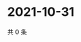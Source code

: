 # 2021-10-31

共 0 条

<!-- BEGIN WEIBO -->
<!-- 最后更新时间 Sun Oct 31 2021 15:00:58 GMT+0800 (China Standard Time) -->

<!-- END WEIBO -->
